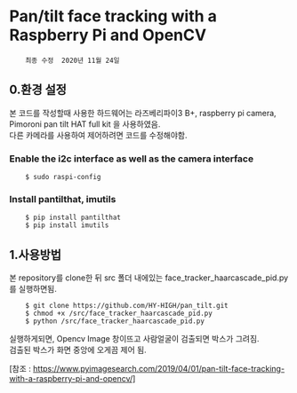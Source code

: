 # Pan/tilt face tracking with a Raspberry Pi and OpenCV
        최종 수정  2020년 11월 24일

## 0.환경 설정
본 코드를 작성할때 사용한 하드웨어는 라즈베리파이3 B+, raspberry pi camera, Pimoroni pan tilt HAT full kit 을 사용하였음.  
다른 카메라를 사용하여 제어하려면 코드를 수정해야함.  

###  Enable the i2c interface as well as the camera interface

        $ sudo raspi-config  

### Install pantilthat, imutils

        $ pip install pantilthat  
        $ pip install imutils  

## 1.사용방법
본 repository를 clone한 뒤 src 폴더 내에있는 face_tracker_haarcascade_pid.py를 실행하면됨.  

        $ git clone https://github.com/HY-HIGH/pan_tilt.git  
        $ chmod +x /src/face_tracker_haarcascade_pid.py  
        $ python /src/face_tracker_haarcascade_pid.py  

실행하게되면, Opencv Image 창이뜨고 사람얼굴이 검출되면 박스가 그려짐.  
검출된 박스가 화면 중앙에 오게끔 제어 됨.


[참조 : https://www.pyimagesearch.com/2019/04/01/pan-tilt-face-tracking-with-a-raspberry-pi-and-opencv/]
